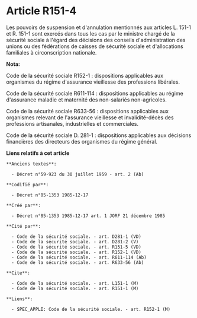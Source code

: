 # Article R151-4

Les pouvoirs de suspension et d'annulation mentionnés aux articles L. 151-1 et R. 151-1 sont exercés dans tous les cas par le
ministre chargé de la sécurité sociale à l'égard des décisions des conseils d'administration des unions ou des fédérations de
caisses de sécurité sociale et d'allocations familiales à circonscription nationale.

**Nota:**

Code de la sécurité sociale R152-1 : dispositions applicables aux organismes du régime d'assurance vieillesse des professions
libérales. 

Code de la sécurité sociale R611-114 : dispositions applicables au régime d'assurance maladie et maternité des non-salariés
non-agricoles. 

Code de la sécurité sociale R633-56 : dispositions applicables aux organismes relevant de l'assurance vieillesse et
invalidité-décès des professions artisanales, industrielles et commerciales. 

Code de la sécurité sociale D. 281-1 : dispositions applicables aux décisions financières des directeurs des organismes du
régime général.

**Liens relatifs à cet article**

	**Anciens textes**:

	  - Décret n°59-923 du 30 juillet 1959 - art. 2 (Ab)

	**Codifié par**:

	  - Décret n°85-1353 1985-12-17

	**Créé par**:

	  - Décret n°85-1353 1985-12-17 art. 1 JORF 21 décembre 1985

	**Cité par**:

	  - Code de la sécurité sociale. - art. D281-1 (VD)
	  - Code de la sécurité sociale. - art. D281-2 (V)
	  - Code de la sécurité sociale. - art. R151-5 (VD)
	  - Code de la sécurité sociale. - art. R152-1 (VD)
	  - Code de la sécurité sociale. - art. R611-114 (Ab)
	  - Code de la sécurité sociale. - art. R633-56 (Ab)

	**Cite**:

	  - Code de la sécurité sociale. - art. L151-1 (M)
	  - Code de la sécurité sociale. - art. R151-1 (M)

	**Liens**:

	  - SPEC_APPLI: Code de la sécurité sociale. - art. R152-1 (M)
